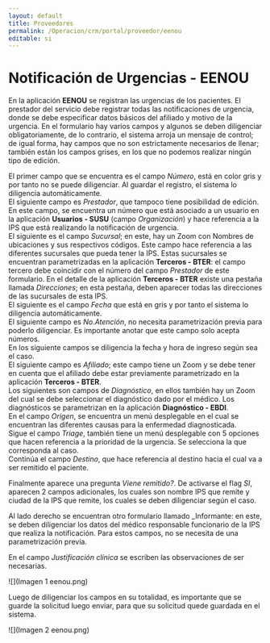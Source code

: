 ```yaml
---
layout: default
title: Proveedores
permalink: /Operacion/crm/portal/proveedor/eenou
editable: si
---
```


# Notificación de Urgencias - EENOU

En la aplicación **EENOU** se registran las urgencias de los pacientes. El prestador del servicio debe registrar todas las notificaciones de urgencia, donde se debe especificar datos básicos del afiliado y  motivo de la urgencia. En el formulario hay varios campos y algunos se deben diligenciar obligatoriamente, de lo contrario, el sistema arroja un mensaje de control; de igual forma, hay campos que no son estrictamente necesarios de llenar;  también están los campos grises, en los que no podemos realizar ningún tipo de edición.   

El primer campo que se encuentra es el campo _Número_, está en color gris y por tanto no se puede diligenciar. Al guardar el registro, el sistema lo diligencia automáticamente.  
El siguiente campo es _Prestador_, que tampoco tiene posibilidad de edición.  En este campo, se encuentra un número que está asociado a un usuario en la aplicación **Usuarios - SUSU** (campo _Organización_) y hace referencia a la IPS que está realizando la notificación de urgencia.  
El siguiente es el campo _Sucursal_; en este, hay un Zoom con Nombres de ubicaciones y sus respectivos códigos.  Este campo hace referencia a las diferentes sucursales que pueda tener la IPS.  Estas sucursales se encuentran parametrizadas en la aplicación **Terceros - BTER**: el campo tercero debe coincidir con el número del campo _Prestador_ de este formulario.  En el detalle de la aplicación **Terceros - BTER** existe una pestaña llamada _Direcciones_; en esta pestaña, deben aparecer todas las direcciones de las sucursales de esta IPS.  
El siguiente es el campo _Fecha_ que está en gris y por tanto el sistema lo diligencia automáticamente.  
El siguiente campo es _No.Atención_, no necesita parametrización previa para poderlo diligenciar.  Es importante anotar que este campo solo acepta números.  
En los siguiente campos se diligencia la fecha y hora de ingreso según sea el caso.  
El siguiente campo es _Afiliado_; este campo tiene un Zoom y se debe tener en cuenta que el afiliado debe estar previamente parametrizado en la aplicación **Terceros - BTER**.  
Los siguientes son campos de _Diagnóstico_, en ellos también hay un Zoom del cual se debe seleccionar el diagnóstico dado por el médico. Los diagnósticos se parametrizan en la aplicación **Diagnóstico - EBDI**.  
En el campo _Origen_, se encuentra un menú desplegable en el cual se encuentran las diferentes causas para la enfermedad diagnosticada.  
Sigue el campo _Triage_, también tiene un menú desplegable con 5 opciones que hacen referencia a la prioridad de la urgencia.  Se selecciona la que corresponda al caso.  
Continúa el campo _Destino_, que hace referencia al destino hacia el cual va a ser remitido el paciente.  

Finalmente aparece una pregunta _Viene remitido?_. De activarse el flag _SI_, aparecen 2 campos adicionales, los cuales son nombre IPS que remite y ciudad de la IPS que remite, los cuales se deben diligenciar según el caso.  

Al lado derecho se encuentran otro formulario llamado _Informante: en este, se deben diligenciar los datos del médico responsable funcionario de la IPS que realiza la notificación.  Para estos campos, no se necesita de una parametrización previa.  

En el campo _Justificación clínica_ se escriben las observaciones de ser necesarias.  


![](Imagen 1 eenou.png)

Luego de diligenciar los campos en su totalidad, es importante que se guarde la solicitud luego enviar, para que su solicitud quede guardada en el sistema.

![](Imagen 2 eenou.png)


